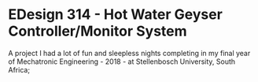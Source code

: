 # EDesign 314 - Hot Water Geyser Controller/Monitor System  

A project I had a lot of fun and sleepless nights completing in my final year of Mechatronic Engineering - 2018 - at Stellenbosch University, South Africa;
